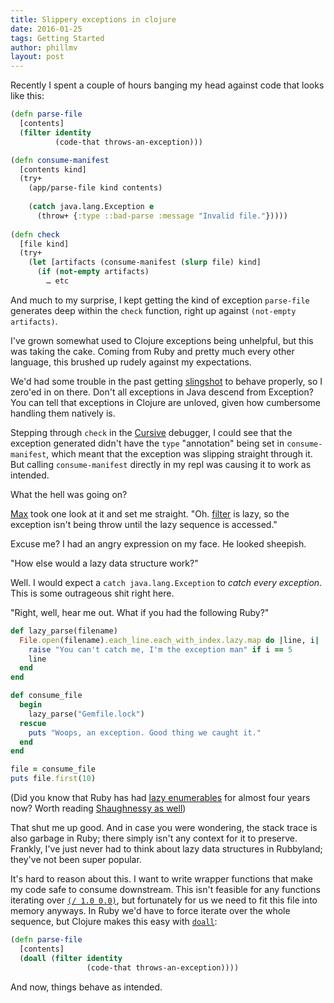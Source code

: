 ```yaml
---
title: Slippery exceptions in clojure
date: 2016-01-25
tags: Getting Started
author: phillmv
layout: post
---
```


Recently I spent a couple of hours banging my head against code that looks like this:

```clojure
(defn parse-file
  [contents]
  (filter identity
          (code-that throws-an-exception)))

(defn consume-manifest
  [contents kind]
  (try+
    (app/parse-file kind contents)    
    
    (catch java.lang.Exception e
      (throw+ {:type ::bad-parse :message "Invalid file."}))))
      
(defn check
  [file kind]
  (try+
    (let [artifacts (consume-manifest (slurp file) kind]
      (if (not-empty artifacts)
        … etc
```

And much to my surprise, I kept getting the kind of exception `parse-file` generates deep within the `check` function, right up against `(not-empty artifacts)`.

I've grown somewhat used to Clojure exceptions being unhelpful, but this was taking the cake. Coming from Ruby and pretty much every other language, this brushed up rudely against my expectations. 

We'd had some trouble in the past getting [slingshot](https://github.com/scgilardi/slingshot) to behave properly, so I zero'ed in on there. Don't all exceptions in Java descend from Exception? You can tell that exceptions in Clojure are unloved, given how cumbersome handling them natively is.

Stepping through `check` in the [Cursive](cursive-ide.com) debugger, I could see that the exception generated didn't have the `type` "annotation" being set in `consume-manifest`, which meant that the exception was slipping straight through it. But calling `consume-manifest` directly in my repl was causing it to work as intended.

What the hell was going on?

[Max](https://twitter.com/mveytsman) took one look at it and set me straight. "Oh. [filter](https://clojuredocs.org/clojure.core/filter) is lazy, so the exception isn't being throw until the lazy sequence is accessed."

Excuse me? I had an angry expression on my face. He looked sheepish.

"How else would a lazy data structure work?"

Well. I would expect a `catch java.lang.Exception` to _catch every exception_. This is some outrageous shit right here.

"Right, well, hear me out. What if you had the following Ruby?"


```ruby
def lazy_parse(filename)
  File.open(filename).each_line.each_with_index.lazy.map do |line, i|
    raise "You can't catch me, I'm the exception man" if i == 5
    line
  end
end

def consume_file
  begin
    lazy_parse("Gemfile.lock")
  rescue
    puts "Woops, an exception. Good thing we caught it."
  end
end

file = consume_file
puts file.first(10)
```
    
    

(Did you know that Ruby has had [lazy enumerables](http://railsware.com/blog/2012/03/13/ruby-2-0-enumerablelazy/) for almost four years now? Worth reading [Shaughnessy as well](http://patshaughnessy.net/2013/4/3/ruby-2-0-works-hard-so-you-can-be-lazy))

That shut me up good. And in case you were wondering, the stack trace is also garbage in Ruby; there simply isn't any context for it to preserve. Frankly, I've just never had to think about lazy data structures in Rubbyland; they've not been super popular. 

It's hard to reason about this. I want to write wrapper functions that make my code safe to consume downstream. This isn't feasible for any functions iterating over [`(/ 1.0 0.0)`](http://rosettacode.org/wiki/Infinity#Clojure), but fortunately for us we need to fit this file into memory anyways. In Ruby we'd have to force iterate over the whole sequence, but Clojure makes this easy with [`doall`](https://clojuredocs.org/clojure.core/doall):

```clojure
(defn parse-file
  [contents]
  (doall (filter identity
                 (code-that throws-an-exception))))
```


And now, things behave as intended.
